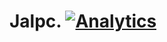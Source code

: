 # Jalpc. [![Analytics](https://ga-beacon.appspot.com/UA-73784599-1/welcome-page)](https://swantan.github.io/SwanT/)

